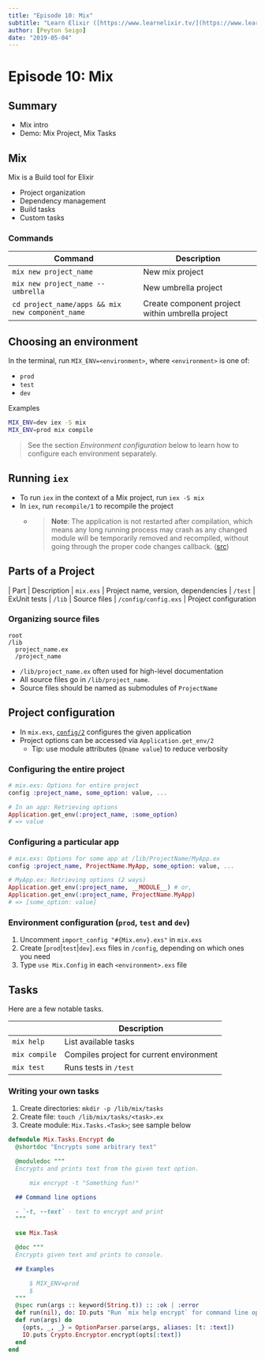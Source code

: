 ```yaml
---
title: "Episode 10: Mix"
subtitle: "Learn Elixir ([https://www.learnelixir.tv/](https://www.learnelixir.tv/))"
author: [Peyton Seigo]
date: "2019-05-04"
---
```


# Episode 10: Mix

## Summary

- Mix intro
- Demo: Mix Project, Mix Tasks

## Mix

Mix is a Build tool for Elixir

- Project organization
- Dependency management
- Build tasks
- Custom tasks

### Commands

| Command | Description
|-|-
| `mix new project_name` | New mix project
| `mix new project_name --umbrella` | New umbrella project
| `cd project_name/apps && mix new component_name` | Create component project within umbrella project

## Choosing an environment

In the terminal, run `MIX_ENV=<environment>`, where `<environment>` is one of:

- `prod`
- `test`
- `dev`

Examples

```bash
MIX_ENV=dev iex -S mix
MIX_ENV=prod mix compile
```

> See the section _Environment configuration_ below to learn how to configure each environment separately.

## Running `iex`

- To run `iex` in the context of a Mix project, run `iex -S mix`
- In `iex`, run `recompile/1` to recompile the project
  - > **Note**: The application is not restarted after compilation, which means any long running process may crash as any changed module will be temporarily removed and recompiled, without going through the proper code changes callback. ([src](https://hexdocs.pm/iex/IEx.Helpers.html#recompile/1))


## Parts of a Project

| Part | Description
| `mix.exs` | Project name, version, dependencies
| `/test` | ExUnit tests
| `/lib` | Source files
| `/config/config.exs` | Project configuration

### Organizing source files

```
root
/lib
  project_name.ex
  /project_name
```

- `/lib/project_name.ex` often used for high-level documentation
- All source files go in `/lib/project_name`.
- Source files should be named as submodules of `ProjectName`

## Project configuration

- In `mix.exs`, [`config/2`](https://hexdocs.pm/mix/Mix.Config.html#config/3) configures the given application
- Project options can be accessed via `Application.get_env/2`
  - Tip: use module attributes (`@name value`) to reduce verbosity

### Configuring the entire project

```elixir
# mix.exs: Options for entire project
config :project_name, some_option: value, ...

# In an app: Retrieving options
Application.get_env(:project_name, :some_option)
# => value
```

### Configuring a particular app

```elixir
# mix.exs: Options for some app at /lib/ProjectName/MyApp.ex
config :project_name, ProjectName.MyApp, some_option: value, ...

# MyApp.ex: Retrieving options (2 ways)
Application.get_env(:project_name, __MODULE__) # or,
Application.get_env(:project_name, ProjectName.MyApp)
# => [some_option: value]
```

### Environment configuration (`prod`, `test` and `dev`)

1. Uncomment `import_config "#{Mix.env}.exs"` in `mix.exs`
2. Create [`prod`|`test`|`dev`]`.exs` files in `/config`, depending on which ones you need
3. Type `use Mix.Config` in each `<environment>.exs` file

## Tasks

Here are a few notable tasks.

|  | Description
|-|-
| `mix help` | List available tasks
| `mix compile` | Compiles project for current environment
| `mix test` | Runs tests in `/test`

### Writing your own tasks

1. Create directories: `mkdir -p /lib/mix/tasks`
2. Create file: `touch /lib/mix/tasks/<task>.ex`
3. Create module: `Mix.Tasks.<Task>`; see sample below

```elixir
defmodule Mix.Tasks.Encrypt do
  @shortdoc "Encrypts some arbitrary text"

  @moduledoc """
  Encrypts and prints text from the given text option.

      mix encrypt -t "Something fun!"

  ## Command line options

  - `-t, --text` - text to encrypt and print
  """

  use Mix.Task

  @doc """
  Encrypts given text and prints to console.

  ## Examples

      $ MIX_ENV=prod
      $
  """
  @spec run(args :: keyword(String.t)) :: :ok | :error
  def run(nil), do: IO.puts "Run `mix help encrypt` for command line options."
  def run(args) do
    {opts, _, _} = OptionParser.parse(args, aliases: [t: :text])
    IO.puts Crypto.Encryptor.encrypt(opts[:text])
  end
end
```
